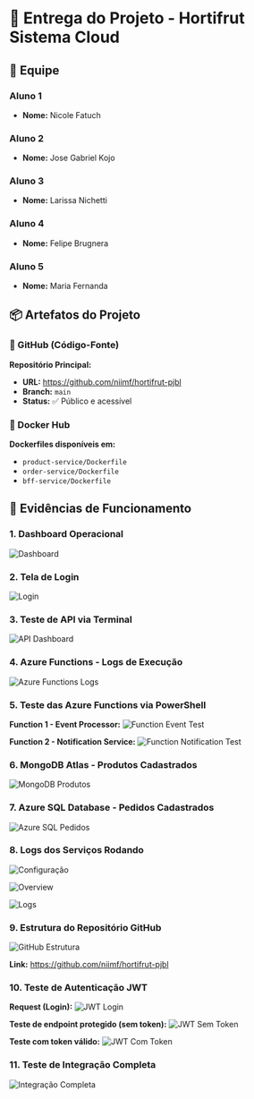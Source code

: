 # 🍎 Entrega do Projeto - Hortifrut Sistema Cloud

## 👥 Equipe

### Aluno 1
- **Nome:** Nicole Fatuch
### Aluno 2
- **Nome:** Jose Gabriel Kojo
### Aluno 3
- **Nome:** Larissa Nichetti
### Aluno 4
- **Nome:** Felipe Brugnera
### Aluno 5
- **Nome:** Maria Fernanda

## 📦 Artefatos do Projeto

### 🔗 GitHub (Código-Fonte)

**Repositório Principal:**
- **URL:** https://github.com/niimf/hortifrut-pjbl
- **Branch:** `main`
- **Status:** ✅ Público e acessível

### 🐳 Docker Hub

**Dockerfiles disponíveis em:**
- `product-service/Dockerfile`
- `order-service/Dockerfile`
- `bff-service/Dockerfile`

## 📸 Evidências de Funcionamento

### 1. Dashboard Operacional
![Dashboard](docs\evidencias\Tela_dashboard.png)

### 2. Tela de Login
![Login](docs\evidencias\Tela_login.png)

### 3. Teste de API via Terminal
![API Dashboard](docs\evidencias\Teste_API_Terminal.png)

### 4. Azure Functions - Logs de Execução
![Azure Functions Logs](docs\evidencias\Azure_Functions_Logs.jpeg)

### 5. Teste das Azure Functions via PowerShell
**Function 1 - Event Processor:**
![Function Event Test](docs\evidencias\Teste_Azure_Function_Event_Notification.jpeg)

**Function 2 - Notification Service:**
![Function Notification Test](docs\evidencias\Teste_Azure_Function_Event_Notification.jpeg)

### 6. MongoDB Atlas - Produtos Cadastrados
![MongoDB Produtos](docs\evidencias\MongoDB_Atlas_Produtos.png)

### 7. Azure SQL Database - Pedidos Cadastrados
![Azure SQL Pedidos](docs\evidencias\Azure_SQL_Database_Pedidos.jpeg)

### 8. Logs dos Serviços Rodando
![Configuração](docs\evidencias\Configuração_Azure_SQL.jpeg)

![Overview](docs\evidencias\Azure_Functions_Overview.jpeg)

![Logs](docs\evidencias\Logs_Serviços_Rodando.png)

### 9. Estrutura do Repositório GitHub
![GitHub Estrutura](docs\evidencias\GitHub_Estrutura.png)

**Link:** https://github.com/niimf/hortifrut-pjbl

### 10. Teste de Autenticação JWT
**Request (Login):**
![JWT Login](docs\evidencias\Login_JWT.png)

**Teste de endpoint protegido (sem token):**
![JWT Sem Token](docs\evidencias\Sem_Token.png)

**Teste com token válido:**
![JWT Com Token](docs\evidencias\Com_Token.png)

### 11. Teste de Integração Completa
![Integração Completa](docs\evidencias\Integração_Completa.png)